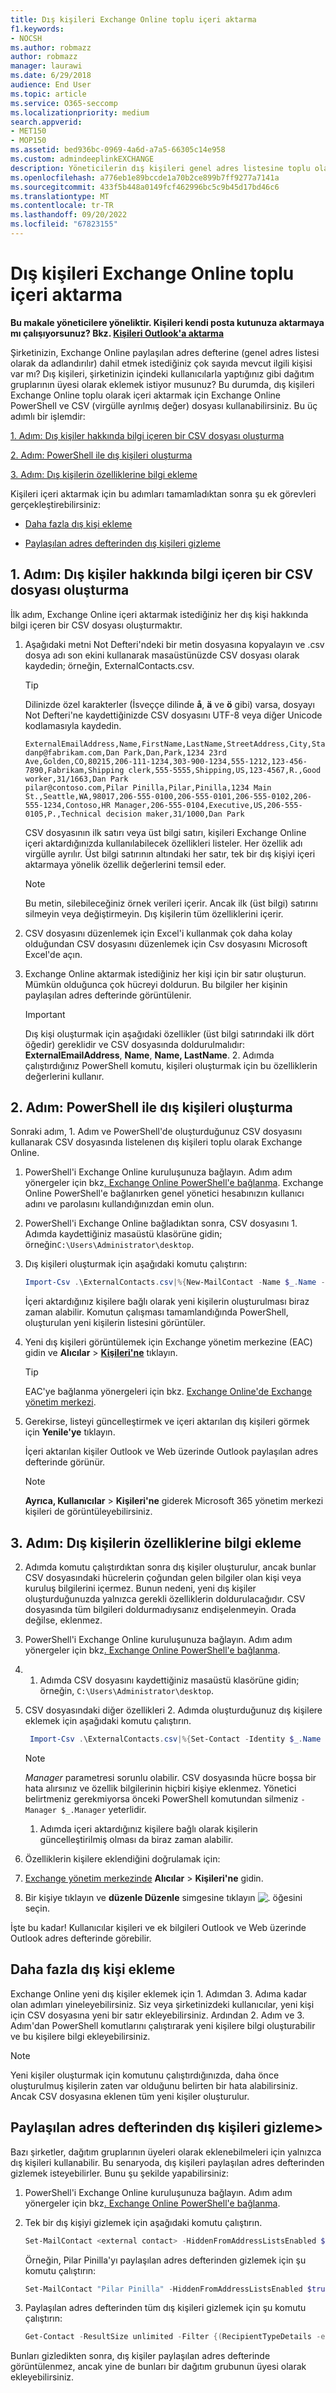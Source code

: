 ```yaml
---
title: Dış kişileri Exchange Online toplu içeri aktarma
f1.keywords:
- NOCSH
ms.author: robmazz
author: robmazz
manager: laurawi
ms.date: 6/29/2018
audience: End User
ms.topic: article
ms.service: O365-seccomp
ms.localizationpriority: medium
search.appverid:
- MET150
- MOP150
ms.assetid: bed936bc-0969-4a6d-a7a5-66305c14e958
ms.custom: admindeeplinkEXCHANGE
description: Yöneticilerin dış kişileri genel adres listesine toplu olarak aktarmak için PowerShell ve CSV dosyasını Exchange Online nasıl kullanabileceğini öğrenin.
ms.openlocfilehash: a776eb1e89bccde1a70b2ce899b7ff9277a7141a
ms.sourcegitcommit: 433f5b448a0149fcf462996bc5c9b45d17bd46c6
ms.translationtype: MT
ms.contentlocale: tr-TR
ms.lasthandoff: 09/20/2022
ms.locfileid: "67823155"
---
```

# <a name="bulk-import-external-contacts-to-exchange-online"></a>Dış kişileri Exchange Online toplu içeri aktarma

**Bu makale yöneticilere yöneliktir. Kişileri kendi posta kutunuza aktarmaya mı çalışıyorsunuz? Bkz. [Kişileri Outlook'a aktarma](https://support.office.com/article/bb796340-b58a-46c1-90c7-b549b8f3c5f8)**
   
Şirketinizin, Exchange Online paylaşılan adres defterine (genel adres listesi olarak da adlandırılır) dahil etmek istediğiniz çok sayıda mevcut ilgili kişisi var mı? Dış kişileri, şirketinizin içindeki kullanıcılarla yaptığınız gibi dağıtım gruplarının üyesi olarak eklemek istiyor musunuz? Bu durumda, dış kişileri Exchange Online toplu olarak içeri aktarmak için Exchange Online PowerShell ve CSV (virgülle ayrılmış değer) dosyası kullanabilirsiniz. Bu üç adımlı bir işlemdir:
  
[1. Adım: Dış kişiler hakkında bilgi içeren bir CSV dosyası oluşturma](#step-1-create-a-csv-file-that-contains-information-about-the-external-contacts)

[2. Adım: PowerShell ile dış kişileri oluşturma](#step-2-create-the-external-contacts-with-powershell) 

[3. Adım: Dış kişilerin özelliklerine bilgi ekleme](#step-3-add-information-to-the-properties-of-the-external-contacts)

Kişileri içeri aktarmak için bu adımları tamamladıktan sonra şu ek görevleri gerçekleştirebilirsiniz:
  
- [Daha fazla dış kişi ekleme](#add-more-external-contacts)
  
- [Paylaşılan adres defterinden dış kişileri gizleme](#hide-external-contacts-from-the-shared-address-book)
  
## <a name="step-1-create-a-csv-file-that-contains-information-about-the-external-contacts"></a>1. Adım: Dış kişiler hakkında bilgi içeren bir CSV dosyası oluşturma

İlk adım, Exchange Online içeri aktarmak istediğiniz her dış kişi hakkında bilgi içeren bir CSV dosyası oluşturmaktır. 
  
1. Aşağıdaki metni Not Defteri'ndeki bir metin dosyasına kopyalayın ve .csv dosya adı son ekini kullanarak masaüstünüzde CSV dosyası olarak kaydedin; örneğin, ExternalContacts.csv.
    
    > [!TIP]
    > Dilinizde özel karakterler (İsveççe dilinde **å**, **ä** ve **ö** gibi) varsa, dosyayı Not Defteri'ne kaydettiğinizde CSV dosyasını UTF-8 veya diğer Unicode kodlamasıyla kaydedin. 
  
    ```text
    ExternalEmailAddress,Name,FirstName,LastName,StreetAddress,City,StateorProvince,PostalCode,Phone,MobilePhone,Pager,HomePhone,Company,Title,OtherTelephone,Department,CountryOrRegion,Fax,Initials,Notes,Office,Manager
    danp@fabrikam.com,Dan Park,Dan,Park,1234 23rd Ave,Golden,CO,80215,206-111-1234,303-900-1234,555-1212,123-456-7890,Fabrikam,Shipping clerk,555-5555,Shipping,US,123-4567,R.,Good worker,31/1663,Dan Park
    pilar@contoso.com,Pilar Pinilla,Pilar,Pinilla,1234 Main St.,Seattle,WA,98017,206-555-0100,206-555-0101,206-555-0102,206-555-1234,Contoso,HR Manager,206-555-0104,Executive,US,206-555-0105,P.,Technical decision maker,31/1000,Dan Park
    ```

    CSV dosyasının ilk satırı veya üst bilgi satırı, kişileri Exchange Online içeri aktardığınızda kullanılabilecek özellikleri listeler. Her özellik adı virgülle ayrılır. Üst bilgi satırının altındaki her satır, tek bir dış kişiyi içeri aktarmaya yönelik özellik değerlerini temsil eder. 
    
    > [!NOTE]
    > Bu metin, silebileceğiniz örnek verileri içerir. Ancak ilk (üst bilgi) satırını silmeyin veya değiştirmeyin. Dış kişilerin tüm özelliklerini içerir. 
  
2. CSV dosyasını düzenlemek için Excel'i kullanmak çok daha kolay olduğundan CSV dosyasını düzenlemek için Csv dosyasını Microsoft Excel'de açın.
    
3. Exchange Online aktarmak istediğiniz her kişi için bir satır oluşturun. Mümkün olduğunca çok hücreyi doldurun. Bu bilgiler her kişinin paylaşılan adres defterinde görüntülenir. 
    
    > [!IMPORTANT]
    >  Dış kişi oluşturmak için aşağıdaki özellikler (üst bilgi satırındaki ilk dört öğedir) gereklidir ve CSV dosyasında doldurulmalıdır: **ExternalEmailAddress**, **Name**, **Name, LastName**.  2. Adımda çalıştırdığınız PowerShell komutu, kişileri oluşturmak için bu özelliklerin değerlerini kullanır. 

## <a name="step-2-create-the-external-contacts-with-powershell"></a>2. Adım: PowerShell ile dış kişileri oluşturma

Sonraki adım, 1. Adım ve PowerShell'de oluşturduğunuz CSV dosyasını kullanarak CSV dosyasında listelenen dış kişileri toplu olarak Exchange Online. 
  
1.  PowerShell'i Exchange Online kuruluşunuza bağlayın. Adım adım yönergeler için bkz[. Exchange Online PowerShell'e bağlanma](/powershell/exchange/connect-to-exchange-online-powershell). Exchange Online PowerShell'e bağlanırken genel yönetici hesabınızın kullanıcı adını ve parolasını kullandığınızdan emin olun. 
    
2. PowerShell'i Exchange Online bağladıktan sonra, CSV dosyasını 1. Adımda kaydettiğiniz masaüstü klasörüne gidin; örneğin`C:\Users\Administrator\desktop`.
    
3. Dış kişileri oluşturmak için aşağıdaki komutu çalıştırın:

    ```powershell
    Import-Csv .\ExternalContacts.csv|%{New-MailContact -Name $_.Name -DisplayName $_.Name -ExternalEmailAddress $_.ExternalEmailAddress -FirstName $_.FirstName -LastName $_.LastName}
    ```

    İçeri aktardığınız kişilere bağlı olarak yeni kişilerin oluşturulması biraz zaman alabilir. Komutun çalışması tamamlandığında PowerShell, oluşturulan yeni kişilerin listesini görüntüler. 
    
4. Yeni dış kişileri görüntülemek için Exchange yönetim merkezine (EAC) gidin ve **Alıcılar** \> <a href="https://go.microsoft.com/fwlink/?linkid=2182970" target="_blank">**Kişileri'ne**</a> tıklayın. 
    
    > [!TIP]
    > EAC'ye bağlanma yönergeleri için bkz. [Exchange Online'de Exchange yönetim merkezi](/exchange/exchange-admin-center). 
  
5. Gerekirse, listeyi güncelleştirmek ve içeri aktarılan dış kişileri görmek için **Yenile'ye** tıklayın. 
    
    İçeri aktarılan kişiler Outlook ve Web üzerinde Outlook paylaşılan adres defterinde görünür.
    
    > [!NOTE]
    > **Ayrıca, Kullanıcılar** \> **Kişileri'ne** giderek Microsoft 365 yönetim merkezi kişileri de görüntüleyebilirsiniz. 

## <a name="step-3-add-information-to-the-properties-of-the-external-contacts"></a>3. Adım: Dış kişilerin özelliklerine bilgi ekleme

2. Adımda komutu çalıştırdıktan sonra dış kişiler oluşturulur, ancak bunlar CSV dosyasındaki hücrelerin çoğundan gelen bilgiler olan kişi veya kuruluş bilgilerini içermez. Bunun nedeni, yeni dış kişiler oluşturduğunuzda yalnızca gerekli özelliklerin doldurulacağıdır. CSV dosyasında tüm bilgileri doldurmadıysanız endişelenmeyin. Orada değilse, eklenmez.
  
1.  PowerShell'i Exchange Online kuruluşunuza bağlayın. Adım adım yönergeler için bkz[. Exchange Online PowerShell'e bağlanma](/powershell/exchange/connect-to-exchange-online-powershell).
    
2. 1. Adımda CSV dosyasını kaydettiğiniz masaüstü klasörüne gidin; örneğin, `C:\Users\Administrator\desktop`.
    
3. CSV dosyasındaki diğer özellikleri 2. Adımda oluşturduğunuz dış kişilere eklemek için aşağıdaki komutu çalıştırın.
    
    ```powershell
     Import-Csv .\ExternalContacts.csv|%{Set-Contact -Identity $_.Name -StreetAddress $_.StreetAddress -City $_.City -StateorProvince $_.StateorProvince -PostalCode $_.PostalCode -Phone $_.Phone -MobilePhone $_.MobilePhone -Pager $_.Pager -HomePhone $_.HomePhone -Company $_.Company -Title $_.Title -OtherTelephone $_.OtherTelephone -Department $_.Department -Fax $_.Fax -Initials $_.Initials -Notes  $_.Notes -Office $_.Office -Manager $_.Manager}
    ```

    > [!NOTE]
    > _Manager_ parametresi sorunlu olabilir. CSV dosyasında hücre boşsa bir hata alırsınız ve özellik bilgilerinin hiçbiri kişiye eklenmez. Yönetici belirtmeniz gerekmiyorsa önceki PowerShell komutundan silmeniz  ` -Manager $_.Manager ` yeterlidir. 
  
    1. Adımda içeri aktardığınız kişilere bağlı olarak kişilerin güncelleştirilmiş olması da biraz zaman alabilir. 
    
4. Özelliklerin kişilere eklendiğini doğrulamak için: 
    
1. <a href="https://go.microsoft.com/fwlink/p/?linkid=2059104" target="_blank">Exchange yönetim merkezinde</a> **Alıcılar** \> **Kişileri'ne** gidin.
    
2. Bir kişiye tıklayın ve **düzenle Düzenle** simgesine tıklayın ![.](../media/ebd260e4-3556-4fb0-b0bb-cc489773042c.gif) öğesini seçin. 
    
İşte bu kadar! Kullanıcılar kişileri ve ek bilgileri Outlook ve Web üzerinde Outlook adres defterinde görebilir.
  
## <a name="add-more-external-contacts"></a>Daha fazla dış kişi ekleme

Exchange Online yeni dış kişiler eklemek için 1. Adımdan 3. Adıma kadar olan adımları yineleyebilirsiniz. Siz veya şirketinizdeki kullanıcılar, yeni kişi için CSV dosyasına yeni bir satır ekleyebilirsiniz. Ardından 2. Adım ve 3. Adım'dan PowerShell komutlarını çalıştırarak yeni kişilere bilgi oluşturabilir ve bu kişilere bilgi ekleyebilirsiniz.
  
> [!NOTE]
> Yeni kişiler oluşturmak için komutunu çalıştırdığınızda, daha önce oluşturulmuş kişilerin zaten var olduğunu belirten bir hata alabilirsiniz. Ancak CSV dosyasına eklenen tüm yeni kişiler oluşturulur. 
  
## <a name="hide-external-contacts-from-the-shared-address-book"></a>Paylaşılan adres defterinden dış kişileri gizleme>

Bazı şirketler, dağıtım gruplarının üyeleri olarak eklenebilmeleri için yalnızca dış kişileri kullanabilir. Bu senaryoda, dış kişileri paylaşılan adres defterinden gizlemek isteyebilirler. Bunu şu şekilde yapabilirsiniz:
  
1.  PowerShell'i Exchange Online kuruluşunuza bağlayın. Adım adım yönergeler için bkz[. Exchange Online PowerShell'e bağlanma](/powershell/exchange/connect-to-exchange-online-powershell).
    
2. Tek bir dış kişiyi gizlemek için aşağıdaki komutu çalıştırın.
    
    ```powershell
    Set-MailContact <external contact> -HiddenFromAddressListsEnabled $true 
    ```

    Örneğin, Pilar Pinilla'yı paylaşılan adres defterinden gizlemek için şu komutu çalıştırın:

    ```powershell
    Set-MailContact "Pilar Pinilla" -HiddenFromAddressListsEnabled $true
    ```

3. Paylaşılan adres defterinden tüm dış kişileri gizlemek için şu komutu çalıştırın:

    ```powershell
    Get-Contact -ResultSize unlimited -Filter {(RecipientTypeDetails -eq 'MailContact')} | Set-MailContact -HiddenFromAddressListsEnabled $true  
    ```

Bunları gizledikten sonra, dış kişiler paylaşılan adres defterinde görüntülenmez, ancak yine de bunları bir dağıtım grubunun üyesi olarak ekleyebilirsiniz.
